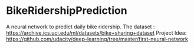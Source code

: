 # BikeRidershipPrediction
A neural network to predict daily bike ridership.
The dataset : https://archive.ics.uci.edu/ml/datasets/bike+sharing+dataset
Project Idea: https://github.com/udacity/deep-learning/tree/master/first-neural-network
